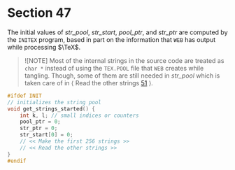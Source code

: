# Section 47

The initial values of *str_pool*, *str_start*, *pool_ptr*, and *str_ptr* are computed by the `INITEX` program, based in part on the information that `WEB` has output while processing $\TeX$.

> ![NOTE]
> Most of the internal strings in the source code are treated as `char *` instead of using the `TEX.POOL` file that `WEB` creates while tangling.
> Though, some of them are still needed in *str_pool* which is taken care of in ⟨&nbsp;Read the other strings [51](./part04.md#section-51)&nbsp;⟩.

```c strings.c
#ifdef INIT
// initializes the string pool
void get_strings_started() {
    int k, l; // small indices or counters
    pool_ptr = 0;
    str_ptr = 0;
    str_start[0] = 0;
    // << Make the first 256 strings >>
    // << Read the other strings >>
}
#endif
```